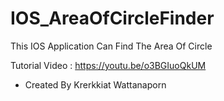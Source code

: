 # IOS_AreaOfCircleFinder
This IOS Application Can Find The Area Of Circle

Tutorial Video : https://youtu.be/o3BGIuoQkUM
- Created By Krerkkiat Wattanaporn
